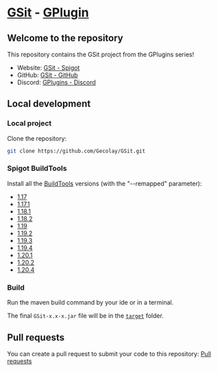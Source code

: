 # [GSit](https://github.com/Gecolay/GSit) - [GPlugin](https://discord.gg/Cy2P4AU)

## Welcome to the repository

This repository contains the GSit project from the GPlugins series!

- Website: [GSit - Spigot](https://www.spigotmc.org/resources/GSit.62325/)
- GitHub: [GSit - GitHub](https://github.com/Gecolay/GSit)
- Discord: [GPlugins - Discord](https://discord.gg/Cy2P4AU)

## Local development

### Local project

Clone the repository:
```bash
git clone https://github.com/Gecolay/GSit.git
```

### Spigot BuildTools

Install all the [BuildTools](https://www.spigotmc.org/wiki/buildtools/) versions (with the "--remapped" parameter):

- [1.17](https://www.spigotmc.org/wiki/buildtools/#1-17)
- [1.17.1](https://www.spigotmc.org/wiki/buildtools/#1-17-1)
- [1.18.1](https://www.spigotmc.org/wiki/buildtools/#1-18-1)
- [1.18.2](https://www.spigotmc.org/wiki/buildtools/#1-18-2)
- [1.19](https://www.spigotmc.org/wiki/buildtools/#1-19)
- [1.19.2](https://www.spigotmc.org/wiki/buildtools/#1-19-2)
- [1.19.3](https://www.spigotmc.org/wiki/buildtools/#1-19-3)
- [1.19.4](https://www.spigotmc.org/wiki/buildtools/#1-19-4)
- [1.20.1](https://www.spigotmc.org/wiki/buildtools/#1-20-1)
- [1.20.2](https://www.spigotmc.org/wiki/buildtools/#1-20-2)
- [1.20.4](https://www.spigotmc.org/wiki/buildtools/#1-20-4)

### Build

Run the maven build command by your ide or in a terminal.

The final `GSit-x.x-x.jar` file will be in the [`target`](./target) folder.

## Pull requests

You can create a pull request to submit your code to this repository: [Pull requests](https://github.com/Gecolay/GSit/pulls)
